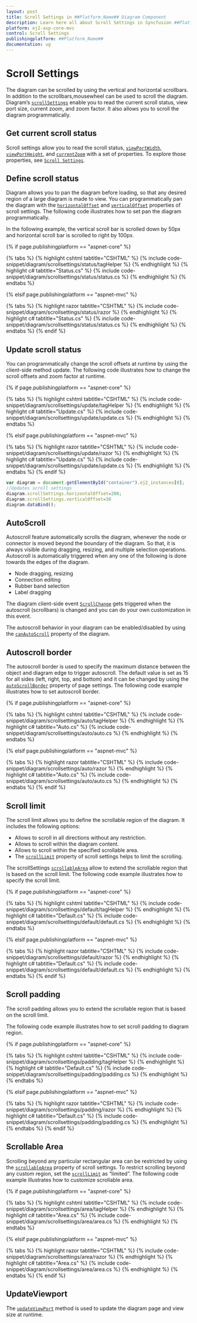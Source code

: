```yaml
---
layout: post
title: Scroll Settings in ##Platform_Name## Diagram Component
description: Learn here all about Scroll Settings in Syncfusion ##Platform_Name## Diagram component of Syncfusion Essential JS 2 and more.
platform: ej2-asp-core-mvc
control: Scroll Settings
publishingplatform: ##Platform_Name##
documentation: ug
---
```



# Scroll Settings

The diagram can be scrolled by using the vertical and horizontal scrollbars. In addition to the scrollbars,mousewheel can be used to scroll the diagram.
Diagram’s [`scrollSettings`](https://help.syncfusion.com/cr/aspnetcore-js2/Syncfusion.EJ2.Diagrams.DiagramScrollSettings.html) enable you to read the current scroll status, view port size, current zoom, and zoom factor. It also allows you to scroll the diagram programmatically.

## Get current scroll status

Scroll settings allow you to read the scroll status, [`viewPortWidth`](https://help.syncfusion.com/cr/aspnetcore-js2/Syncfusion.EJ2.Diagrams.DiagramScrollSettings.html#Syncfusion_EJ2_Diagrams_DiagramScrollSettings_ViewPortWidth), [`viewPortHeight`](https://help.syncfusion.com/cr/aspnetcore-js2/Syncfusion.EJ2.Diagrams.DiagramScrollSettings.html#Syncfusion_EJ2_Diagrams_DiagramScrollSettings_ViewPortHeight), and [`currentZoom`](https://help.syncfusion.com/cr/aspnetcore-js2/Syncfusion.EJ2.Diagrams.DiagramScrollSettings.html#Syncfusion_EJ2_Diagrams_DiagramScrollSettings_CurrentZoom) with a set of properties. To explore those properties, see [`Scroll Settings`](https://help.syncfusion.com/cr/aspnetcore-js2/Syncfusion.EJ2.Diagrams.DiagramScrollSettings.html).

## Define scroll status

Diagram allows you to pan the diagram before loading, so that any desired region of a large diagram is made to view. You can programmatically pan the diagram with the [`horizontalOffset`](https://help.syncfusion.com/cr/aspnetcore-js2/Syncfusion.EJ2.Diagrams.DiagramScrollSettings.html#Syncfusion_EJ2_Diagrams_DiagramScrollSettings_HorizontalOffset) and [`verticalOffset`](https://help.syncfusion.com/cr/aspnetcore-js2/Syncfusion.EJ2.Diagrams.DiagramScrollSettings.html#Syncfusion_EJ2_Diagrams_DiagramScrollSettings_VerticalOffset) properties of scroll settings. The following code illustrates how to set pan the diagram programmatically.

In the following example, the vertical scroll bar is scrolled down by 50px and horizontal scroll bar is scrolled to right by 100px.

{% if page.publishingplatform == "aspnet-core" %}

{% tabs %}
{% highlight cshtml tabtitle="CSHTML" %}
{% include code-snippet/diagram/scrollsettings/status/tagHelper %}
{% endhighlight %}
{% highlight c# tabtitle="Status.cs" %}
{% include code-snippet/diagram/scrollsettings/status/status.cs %}
{% endhighlight %}
{% endtabs %}

{% elsif page.publishingplatform == "aspnet-mvc" %}

{% tabs %}
{% highlight razor tabtitle="CSHTML" %}
{% include code-snippet/diagram/scrollsettings/status/razor %}
{% endhighlight %}
{% highlight c# tabtitle="Status.cs" %}
{% include code-snippet/diagram/scrollsettings/status/status.cs %}
{% endhighlight %}
{% endtabs %}
{% endif %}



## Update scroll status

You can programmatically change the scroll offsets at runtime by using the client-side method update. The following code illustrates how to change the scroll offsets and zoom factor at runtime.

{% if page.publishingplatform == "aspnet-core" %}

{% tabs %}
{% highlight cshtml tabtitle="CSHTML" %}
{% include code-snippet/diagram/scrollsettings/update/tagHelper %}
{% endhighlight %}
{% highlight c# tabtitle="Update.cs" %}
{% include code-snippet/diagram/scrollsettings/update/update.cs %}
{% endhighlight %}
{% endtabs %}

{% elsif page.publishingplatform == "aspnet-mvc" %}

{% tabs %}
{% highlight razor tabtitle="CSHTML" %}
{% include code-snippet/diagram/scrollsettings/update/razor %}
{% endhighlight %}
{% highlight c# tabtitle="Update.cs" %}
{% include code-snippet/diagram/scrollsettings/update/update.cs %}
{% endhighlight %}
{% endtabs %}
{% endif %}



```javascript
var diagram = document.getElementById("container").ej2_instances[0];
//Updates scroll settings
diagram.scrollSettings.horizontalOffset=200;
diagram.scrollSettings.verticalOffset=30
diagram.dataBind();

```

## AutoScroll

Autoscroll feature automatically scrolls the diagram, whenever the node or connector is moved beyond the boundary of the diagram. So that, it is always visible during dragging, resizing, and multiple selection operations. Autoscroll is automatically triggered when any one of the following is done towards the edges of the diagram.

* Node dragging, resizing
* Connection editing
* Rubber band selection
* Label dragging

The diagram client-side event [`ScrollChange`](https://help.syncfusion.com/cr/aspnetcore-js2/Syncfusion.EJ2.Diagrams.Diagram.html#Syncfusion_EJ2_Diagrams_Diagram_ScrollChange) gets triggered when the autoscroll (scrollbars) is changed and you can do your own customization in this event.

The autoscroll behavior in your diagram can be enabled/disabled by using the [`canAutoScroll`](https://help.syncfusion.com/cr/aspnetcore-js2/Syncfusion.EJ2.Diagrams.DiagramScrollSettings.html#Syncfusion_EJ2_Diagrams_DiagramScrollSettings_CanAutoScroll) property of the diagram.

## Autoscroll border

The autoscroll border is used to specify the maximum distance between the object and diagram edge to trigger autoscroll. The default value is set as 15 for all sides (left, right, top, and bottom) and it can be changed by using the [`autoScrollBorder`](https://help.syncfusion.com/cr/aspnetcore-js2/Syncfusion.EJ2.Diagrams.DiagramScrollSettings.html#Syncfusion_EJ2_Diagrams_DiagramScrollSettings_AutoScrollBorder) property of page settings. The following code example illustrates how to set autoscroll border.

{% if page.publishingplatform == "aspnet-core" %}

{% tabs %}
{% highlight cshtml tabtitle="CSHTML" %}
{% include code-snippet/diagram/scrollsettings/auto/tagHelper %}
{% endhighlight %}
{% highlight c# tabtitle="Auto.cs" %}
{% include code-snippet/diagram/scrollsettings/auto/auto.cs %}
{% endhighlight %}
{% endtabs %}

{% elsif page.publishingplatform == "aspnet-mvc" %}

{% tabs %}
{% highlight razor tabtitle="CSHTML" %}
{% include code-snippet/diagram/scrollsettings/auto/razor %}
{% endhighlight %}
{% highlight c# tabtitle="Auto.cs" %}
{% include code-snippet/diagram/scrollsettings/auto/auto.cs %}
{% endhighlight %}
{% endtabs %}
{% endif %}



## Scroll limit

The scroll limit allows you to define the scrollable region of the diagram. It includes the following options:

* Allows to scroll in all directions without any restriction.
* Allows to scroll within the diagram content.
* Allows to scroll within the specified scrollable area.
* The [`scrollLimit`](https://help.syncfusion.com/cr/aspnetcore-js2/Syncfusion.EJ2.Diagrams.DiagramScrollSettings.html#Syncfusion_EJ2_Diagrams_DiagramScrollSettings_ScrollLimit) property of scroll settings helps to limit the scrolling.

The scrollSettings [`scrollableArea`](https://help.syncfusion.com/cr/aspnetcore-js2/Syncfusion.EJ2.Diagrams.DiagramScrollSettings.html#Syncfusion_EJ2_Diagrams_DiagramScrollSettings_ScrollableArea) allow to extend the scrollable region that is based on the scroll limit.
The following code example illustrates how to specify the scroll limit.

{% if page.publishingplatform == "aspnet-core" %}

{% tabs %}
{% highlight cshtml tabtitle="CSHTML" %}
{% include code-snippet/diagram/scrollsettings/default/tagHelper %}
{% endhighlight %}
{% highlight c# tabtitle="Default.cs" %}
{% include code-snippet/diagram/scrollsettings/default/default.cs %}
{% endhighlight %}
{% endtabs %}

{% elsif page.publishingplatform == "aspnet-mvc" %}

{% tabs %}
{% highlight razor tabtitle="CSHTML" %}
{% include code-snippet/diagram/scrollsettings/default/razor %}
{% endhighlight %}
{% highlight c# tabtitle="Default.cs" %}
{% include code-snippet/diagram/scrollsettings/default/default.cs %}
{% endhighlight %}
{% endtabs %}
{% endif %}



## Scroll padding

The scroll padding allows you to extend the scrollable region that is based on the scroll limit.

The following code example illustrates how to set scroll padding to diagram region.

{% if page.publishingplatform == "aspnet-core" %}

{% tabs %}
{% highlight cshtml tabtitle="CSHTML" %}
{% include code-snippet/diagram/scrollsettings/padding/tagHelper %}
{% endhighlight %}
{% highlight c# tabtitle="Default.cs" %}
{% include code-snippet/diagram/scrollsettings/padding/padding.cs %}
{% endhighlight %}
{% endtabs %}

{% elsif page.publishingplatform == "aspnet-mvc" %}

{% tabs %}
{% highlight razor tabtitle="CSHTML" %}
{% include code-snippet/diagram/scrollsettings/padding/razor %}
{% endhighlight %}
{% highlight c# tabtitle="Default.cs" %}
{% include code-snippet/diagram/scrollsettings/padding/padding.cs %}
{% endhighlight %}
{% endtabs %}
{% endif %}



## Scrollable Area

Scrolling beyond any particular rectangular area can be restricted by using the [`scrollableArea`](https://help.syncfusion.com/cr/aspnetcore-js2/Syncfusion.EJ2.Diagrams.DiagramScrollSettings.html#Syncfusion_EJ2_Diagrams_DiagramScrollSettings_ScrollableArea) property of scroll settings. To restrict scrolling beyond any custom region, set the [`scrollLimit`](https://help.syncfusion.com/cr/aspnetcore-js2/Syncfusion.EJ2.Diagrams.DiagramScrollSettings.html#Syncfusion_EJ2_Diagrams_DiagramScrollSettings_ScrollLimit) as “limited”. The following code example illustrates how to customize scrollable area.

{% if page.publishingplatform == "aspnet-core" %}

{% tabs %}
{% highlight cshtml tabtitle="CSHTML" %}
{% include code-snippet/diagram/scrollsettings/area/tagHelper %}
{% endhighlight %}
{% highlight c# tabtitle="Area.cs" %}
{% include code-snippet/diagram/scrollsettings/area/area.cs %}
{% endhighlight %}
{% endtabs %}

{% elsif page.publishingplatform == "aspnet-mvc" %}

{% tabs %}
{% highlight razor tabtitle="CSHTML" %}
{% include code-snippet/diagram/scrollsettings/area/razor %}
{% endhighlight %}
{% highlight c# tabtitle="Area.cs" %}
{% include code-snippet/diagram/scrollsettings/area/area.cs %}
{% endhighlight %}
{% endtabs %}
{% endif %}



## UpdateViewport

The [`updateViewPort`](../api/diagram) method is used to update the diagram page and view size at runtime.